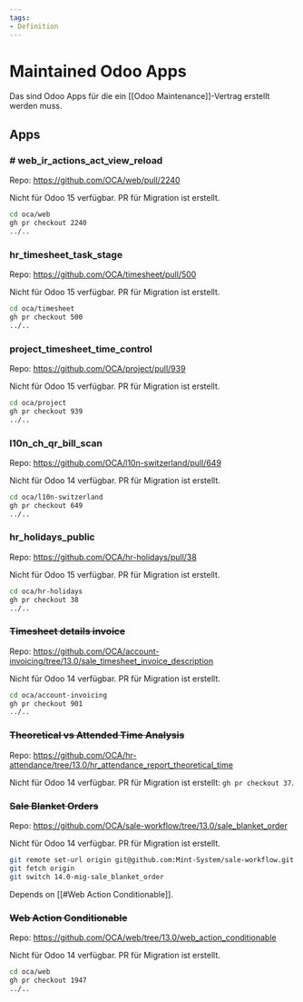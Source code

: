 ```yaml
---
tags:
- Definition
---
```

# Maintained Odoo Apps

Das sind Odoo Apps für die ein [[Odoo Maintenance]]-Vertrag erstellt werden muss.

## Apps

### # web_ir_actions_act_view_reload

Repo: <https://github.com/OCA/web/pull/2240>

Nicht für Odoo 15 verfügbar. PR für Migration ist erstellt.

```bash
cd oca/web
gh pr checkout 2240
../..
```

### hr_timesheet_task_stage

Repo: <https://github.com/OCA/timesheet/pull/500>

Nicht für Odoo 15 verfügbar. PR für Migration ist erstellt.

```bash
cd oca/timesheet
gh pr checkout 500
../..
```

### project_timesheet_time_control

Repo: <https://github.com/OCA/project/pull/939>

Nicht für Odoo 15 verfügbar. PR für Migration ist erstellt.

```bash
cd oca/project
gh pr checkout 939
../..
```

### l10n_ch_qr_bill_scan

Repo: <https://github.com/OCA/l10n-switzerland/pull/649>

Nicht für Odoo 14 verfügbar. PR für Migration ist erstellt.

```bash
cd oca/l10n-switzerland
gh pr checkout 649
../..
```

### hr_holidays_public

Repo: <https://github.com/OCA/hr-holidays/pull/38>

Nicht für Odoo 15 verfügbar. PR für Migration ist erstellt.

```bash
cd oca/hr-holidays
gh pr checkout 38
../..
```


### ~~Timesheet details invoice~~

Repo: <https://github.com/OCA/account-invoicing/tree/13.0/sale_timesheet_invoice_description>

Nicht für Odoo 14 verfügbar. PR für Migration ist erstellt.

```bash
cd oca/account-invoicing
gh pr checkout 901
../..
```

### ~~Theoretical vs Attended Time Analysis~~

Repo: <https://github.com/OCA/hr-attendance/tree/13.0/hr_attendance_report_theoretical_time>

Nicht für Odoo 14 verfügbar. PR für Migration ist erstellt: `gh pr checkout 37`.

### ~~Sale Blanket Orders~~

Repo: <https://github.com/OCA/sale-workflow/tree/13.0/sale_blanket_order>

Nicht für Odoo 14 verfügbar. PR für Migration ist erstellt.

```bash
git remote set-url origin git@github.com:Mint-System/sale-workflow.git
git fetch origin
git switch 14.0-mig-sale_blanket_order
```

Depends on [[#Web Action Conditionable]].

### ~~Web Action Conditionable~~

Repo: <https://github.com/OCA/web/tree/13.0/web_action_conditionable>

Nicht für Odoo 14 verfügbar. PR für Migration ist erstellt.

```bash
cd oca/web
gh pr checkout 1947
../..
```